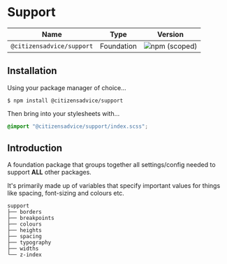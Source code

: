 # Support

| Name                      | Type       | Version                                                                   |
|---------------------------|------------|---------------------------------------------------------------------------|
| `@citizensadvice/support` | Foundation | ![npm (scoped)](https://img.shields.io/npm/v/@citizensadvice/support.svg) |

## Installation
Using your package manager of choice...

```shell
$ npm install @citizensadvice/support
```

Then bring into your stylesheets with...

```scss
@import "@citizensadvice/support/index.scss";
```

## Introduction

A foundation package that groups together all settings/config needed to support **ALL** other packages.

It's primarily made up of variables that specify important values for things like spacing, font-sizing and colours etc.

```
support
├── borders
├── breakpoints
├── colours
├── heights
├── spacing
├── typography
├── widths
└── z-index
```